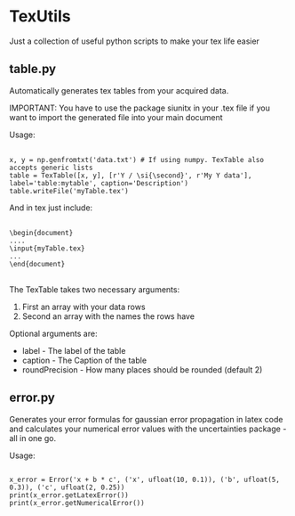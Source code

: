 # TexUtils
Just a collection of useful python scripts to make your tex life easier

## table.py
Automatically generates tex tables from your acquired data.
<p> IMPORTANT: You have to use the package siunitx in your .tex file if you want to import the
           generated file into your main document</p>
Usage:
<pre> <code>
x, y = np.genfromtxt('data.txt') # If using numpy. TexTable also accepts generic lists
table = TexTable([x, y], [r'Y / \si{\second}', r'My Y data'], label='table:mytable', caption='Description')
table.writeFile('myTable.tex')
</code></pre>

And in tex just include:

<pre> <code>
\begin{document}
....
\input{myTable.tex}
...
\end{document}
</code> </pre>

The TexTable takes two necessary arguments: 

1. First an array with your data rows
2. Second an array with the names the rows have

<p>Optional arguments are:</p>

- label - The label of the table
- caption - The Caption of the table
- roundPrecision - How many places should be rounded (default 2)

## error.py
Generates your error formulas for gaussian error propagation in latex code and calculates your numerical
error values with the uncertainties package - all in one go.

Usage:
<pre><code>
x_error = Error('x + b * c', ('x', ufloat(10, 0.1)), ('b', ufloat(5, 0.3)), ('c', ufloat(2, 0.25))
print(x_error.getLatexError())
print(x_error.getNumericalError())
</code></pre>
